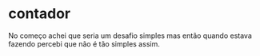 # contador
No começo achei que seria um desafio simples mas então quando estava fazendo percebi que não é tão simples assim.
